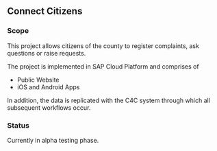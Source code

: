 ## Connect Citizens

### Scope

This project allows citizens of the county to register complaints, ask questions or raise requests.

The project is implemented in SAP Cloud Platform and comprises of
* Public Website
* iOS and Android Apps

In addition, the data is replicated with the C4C system through which all subsequent workflows occur.

### Status
 Currently in alpha testing phase.
